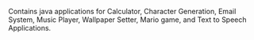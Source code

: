 Contains java applications for Calculator, Character Generation, Email System, Music Player, Wallpaper Setter, Mario game, and Text to Speech Applications.
